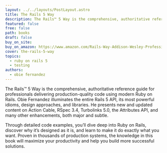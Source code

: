 ```yaml
---
layout: ../../layouts/PostLayout.astro
title: The Rails 5 Way
description: The Rails™ 5 Way is the comprehensive, authoritative reference guide for professionals delivering production-quality code using modern Ruby on Rails.
featured: false
free: false
path: books
draft: false
buy_on_site: 
buy_on_amazon: https://www.amazon.com/Rails-Way-Addison-Wesley-Professional-Ruby/dp/0134657675
cover: the-rails-5-way
topics:
  - ruby on rails 5
  - testing
authors:
  - obie fernandez
---
```


The Rails™ 5 Way is the comprehensive, authoritative reference guide for professionals delivering production-quality code using modern Ruby on Rails. Obie Fernandez illuminates the entire Rails 5 API, its most powerful idioms, design approaches, and libraries. He presents new and updated content on Action Cable, RSpec 3.4, Turbolinks 5.0, the Attributes API, and many other enhancements, both major and subtle.

Through detailed code examples, you’ll dive deep into Ruby on Rails, discover why it’s designed as it is, and learn to make it do exactly what you want. Proven in thousands of production systems, the knowledge in this book will maximize your productivity and help you build more successful solutions.